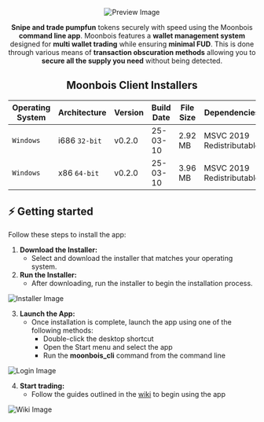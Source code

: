 <div align="center">
  
![Preview Image][main_preview]

**Snipe and trade pumpfun** tokens securely with speed using the Moonbois **command line app**. Moonbois features a **wallet management system** designed for **multi wallet trading** while ensuring **minimal FUD**. This is done through various means of **transaction obscuration methods** allowing you to **secure all the supply you need** without being detected.

## Moonbois Client Installers
  
| Operating System                        | Architecture                 | Version                                      | Build Date    | File Size | Dependencies              | Installer                                    |
|-----------------------------------------|------------------------------|----------------------------------------------|---------------|-----------|---------------------------|----------------------------------------------|
| `Windows`                               | i686 `32-bit`                | v0.2.0                                       | 25-03-10      | 2.92 MB   | MSVC 2019 Redistributable | [Install][windows32installer]                |
| `Windows`                               | x86 `64-bit`                 | v0.2.0                                       | 25-03-10      | 3.96 MB   | MSVC 2019 Redistributable | [Install][windows64installer]                |

</div>

## ⚡ Getting started

Follow these steps to install the app:
1. **Download the Installer:**
    - Select and download the installer that matches your operating system.
2. **Run the Installer:**
    - After downloading, run the installer to begin the installation process.

![Installer Image][installer_img]

3. **Launch the App:**
    - Once installation is complete, launch the app using one of the following methods:
        - Double-click the desktop shortcut
        - Open the Start menu and select the app
        - Run the **moonbois_cli** command from the command line

![Login Image][login_img]

4. **Start trading:**
    - Follow the guides outlined in the [wiki][wiki_home] to begin using the app

![Wiki Image][wiki_img]

<!-- Links -->

[windows32installer]: https://github.com/skiddythahypebeast/moonbois_client/releases/download/v0.2.0/moonbois_installer_i686-pc-windows-msvc.exe
[windows64installer]: https://github.com/skiddythahypebeast/moonbois_client/releases/download/v0.2.0/moonbois_installer_x86_64-pc-windows-msvc.exe
[wiki_home]: https://github.com/user-attachments/assets/b3bbc2b1-f725-40ea-9325-5554e8097ac6



<!-- Images -->

[main_preview]: https://github.com/user-attachments/assets/1f869b10-2245-48ea-9204-045fa0231f20
[installer_img]: https://github.com/user-attachments/assets/c695c632-edea-4ed8-8824-77ce0586bd61
[login_img]: https://github.com/user-attachments/assets/feb0c06f-9f46-442d-9551-9fbb250a6327
[wiki_img]: https://github.com/user-attachments/assets/ff0d9bf2-26c1-4957-9cf1-29f84b84cd37

